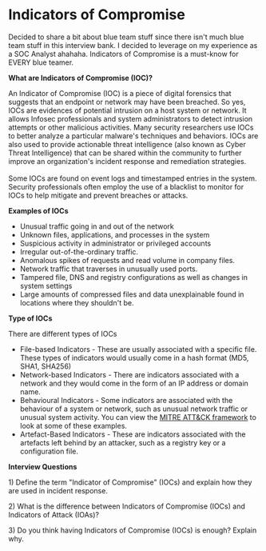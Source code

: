 # Indicators of Compromise

Decided to share a bit about blue team stuff since there isn't much blue team stuff in this interview bank. I decided to leverage on my experience as a SOC Analyst ahahaha. Indicators of Compromise is a must-know for EVERY blue teamer.&#x20;

**What are Indicators of Compromise (IOC)?**

An Indicator of Compromise (IOC) is a piece of digital forensics that suggests that an endpoint or network may have been breached. So yes, IOCs are evidences of potential intrusion on a host system or network. It allows Infosec professionals and system administrators to detect intrusion attempts or other malicious activities. Many security researchers use IOCs to better analyze a particular malware's techniques and behaviors. IOCs are also used to provide actionable threat intelligence (also known as Cyber Threat Intelligence) that can be shared within the community to further improve an organization's incident response and remediation strategies. \
\
Some IOCs are found on event logs and timestamped entries in the system. Security professionals often employ the use of a blacklist to monitor for IOCs to help mitigate and prevent breaches or attacks.&#x20;

**Examples of IOCs**

* Unusual traffic going in and out of the network
* Unknown files, applications, and processes in the system
* Suspicious activity in administrator or privileged accounts
* Irregular out-of-the-ordinary traffic.
* Anomalous spikes of requests and read volume in company files.
* Network traffic that traverses in unusually used ports.
* Tampered file, DNS and registry configurations as well as changes in system settings
* Large amounts of compressed files and data unexplainable found in locations where they shouldn't be.

**Type of IOCs**

There are different types of IOCs&#x20;

* File-based Indicators - These are usually associated with a specific file. These types of indicators would usually come in a hash format (MD5, SHA1, SHA256)
* Network-based Indicators -  There are indicators associated with a network and they would come in the form of an IP address or domain name.
* Behavioural Indicators - Some indicators are associated with the behaviour of a system or network, such as unusual network traffic or unusual system activity. You can view the [MITRE ATT\&CK framework](https://attack.mitre.org/) to look at some of these examples.&#x20;
* Artefact-Based Indicators - These are indicators associated with the artefacts left behind by an attacker, such as a registry key or a configuration file.

**Interview Questions**

1\) Define the term "Indicator of Compromise" (IOCs) and explain how they are used in incident response.

2\) What is the difference between Indicators of Compromise (IOCs) and Indicators of Attack (IOAs)?

3\) Do you think having Indicators of Compromise (IOCs) is enough? Explain why.

